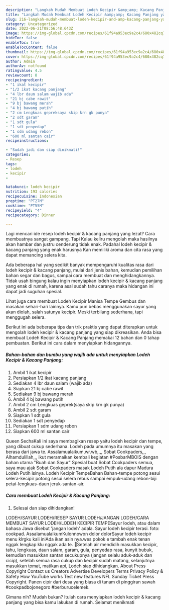 ```yaml
---
description: "Langkah Mudah Membuat Lodeh Kecipir &amp;amp; Kacang Panjang yang Enak}"
title: "Langkah Mudah Membuat Lodeh Kecipir &amp;amp; Kacang Panjang yang Enak}"
slug: 216-langkah-mudah-membuat-lodeh-kecipir-and-amp-kacang-panjang-yang-enak
category: Uncategorized
date: 2022-06-21T08:56:48.643Z
image: https://img-global.cpcdn.com/recipes/61f94a953ec9a2c4/680x482cq70/lodeh-kecipir-kacang-panjang-foto-resep-utama.jpg
hideToc: false
enableToc: true
enableTocContent: false
thumbnail: https://img-global.cpcdn.com/recipes/61f94a953ec9a2c4/680x482cq70/lodeh-kecipir-kacang-panjang-foto-resep-utama.jpg
cover: https://img-global.cpcdn.com/recipes/61f94a953ec9a2c4/680x482cq70/lodeh-kecipir-kacang-panjang-foto-resep-utama.jpg
author: Admin
authorAv: notfound
ratingvalue: 4.5
reviewcount: 8
recipeingredient:
- "1 ikat kecipir"
- "1/2 ikat kacang panjang"
- "4 lbr daun salam wajib ada"
- "21 bj cabe rawit"
- "9 bj bawang merah"
- "4 bj bawang putih"
- "2 cm Lengkuas gepreksaya skip krn gk punya"
- "2 sdt garam"
- "1 sdt gula"
- "1 sdt penyedap"
- "1 sdm udang rebon"
- "600 ml santan cair"
recipeinstructions:

- "Sudah jadi dan siap dinikmati!"
categories:
- Resep
tags:
- lodeh
- kecipir
- 

katakunci: lodeh kecipir  
nutrition: 193 calories
recipecuisine: Indonesian
preptime: "PT27M"
cooktime: "PT55M"
recipeyield: "4"
recipecategory: Dinner

---
```



Lagi mencari ide resep lodeh kecipir &amp; kacang panjang yang lezat? Cara membuatnya sangat gampang. Tapi Kalau keliru mengolah maka hasilnya akan hambar dan justru cenderung tidak enak. Padahal lodeh kecipir &amp; kacang panjang yang enak harusnya Kan memiliki aroma dan cita rasa yang dapat memancing selera kita.


Ada beberapa hal yang sedikit banyak mempengaruhi kualitas rasa dari lodeh kecipir &amp; kacang panjang, mulai dari jenis bahan, kemudian pemilihan bahan segar dan bagus, sampai cara membuat dan menghidangkannya. Tidak usah bingung kalau ingin menyiapkan lodeh kecipir &amp; kacang panjang yang enak di rumah, karena asal sudah tahu caranya maka hidangan ini dapat jadi suguhan spesial.

Lihat juga cara membuat Lodeh Kecipir Manisa Tempe Gembus dan masakan sehari-hari lainnya. Kamu pun bebas menggunakan sayur yang akan diolah, salah satunya kecipir. Meski terbilang sederhana, tapi menggugah selera.


Berikut ini ada beberapa tips dan trik praktis yang dapat diterapkan untuk mengolah lodeh kecipir &amp; kacang panjang yang siap dikreasikan. Anda bisa membuat Lodeh Kecipir &amp; Kacang Panjang memakai 12 bahan dan 0 tahap pembuatan. Berikut ini cara dalam menyiapkan hidangannya.

<!--inarticleads1-->

##### Bahan-bahan dan bumbu yang wajib ada untuk menyiapkan Lodeh Kecipir &amp; Kacang Panjang:

1. Ambil 1 ikat kecipir
1. Persiapkan 1/2 ikat kacang panjang
1. Sediakan 4 lbr daun salam (wajib ada)
1. Siapkan 21 bj cabe rawit
1. Sediakan 9 bj bawang merah
1. Ambil 4 bj bawang putih
1. Ambil 2 cm Lengkuas geprek(saya skip krn gk punya)
1. Ambil 2 sdt garam
1. Siapkan 1 sdt gula
1. Sediakan 1 sdt penyedap
1. Persiapkan 1 sdm udang rebon
1. Siapkan 600 ml santan cair


Queen SechaKali ini saya membagikan resep yaitu lodeh kecipir dan tempe, yang dibuat cukup sederhana. Lodeh pada umumnya itu masakan yang berasa dari jawa te. Assalamualaikum,wr.wb,,,, Sobat Cookpaders,,, Alhamdulillah,,, ikut meramaikan kembali kegiatan #PosbarMBOIS dengan bahan utama &#34;Buah dan Sayur&#34; Spesial buat Sobat Cookpaders semua, saya mau ajak Sobat Cookpaders masak Lodeh Putih ala dapur Madura Lodeh Putih isinya. Lodeh Kecipir TempeBahan Bahan-tempe potong sesui selera-kecipir potong sesui selera rebus sampai empuk-udang rebon-biji petai-lengkuas-daun jeruk-santan-air. 

<!--inarticleads2-->

##### Cara membuat Lodeh Kecipir &amp; Kacang Panjang:


1. Selesai dan siap dihidangkan!

LODEH/SAYUR LODEH/RESEP SAYUR LODEH/JANGAN LODEH/CARA MEMBUAT SAYUR LODEH/LODEH KECIPIR TEMPESayur lodeh, atau dalam bahasa Jawa disebut &#39;jangan lodeh&#39; adala. Sayur lodeh kecipir terasi. foto: cookpad. AssalamualaikumKulonnowon dolor dolorSayur lodeh kecipir menu klrgku kali iniAda ikan asin nya.wes pokok e tambah enak tenan nggak lengkap klu nggak ada te. 🔹Setelah air mendidih masukkan kecipir, tahu, lengkuas, daun salam, garam, gula, penyedap rasa, kunyit bubuk, kemudian masukkan santan secukupnya (jangan selalu aduk-aduk dan cicip), setelah semua rasa cukup dan kecipir sudah matang, selanjutnya masukkan tomat, matikan api, Lodeh siap dihidangkan. About Press Copyright Contact us Creators Advertise Developers Terms Privacy Policy &amp; Safety How YouTube works Test new features NFL Sunday Ticket Press Copyright. Panen cipir dari desa yang biasa di tanam di pinggiran sawah #cookpadbojonegoro #berburucelemek. 

Gimana nih? Mudah bukan? Itulah cara menyiapkan lodeh kecipir &amp; kacang panjang yang bisa kamu lakukan di rumah. Selamat menikmati
